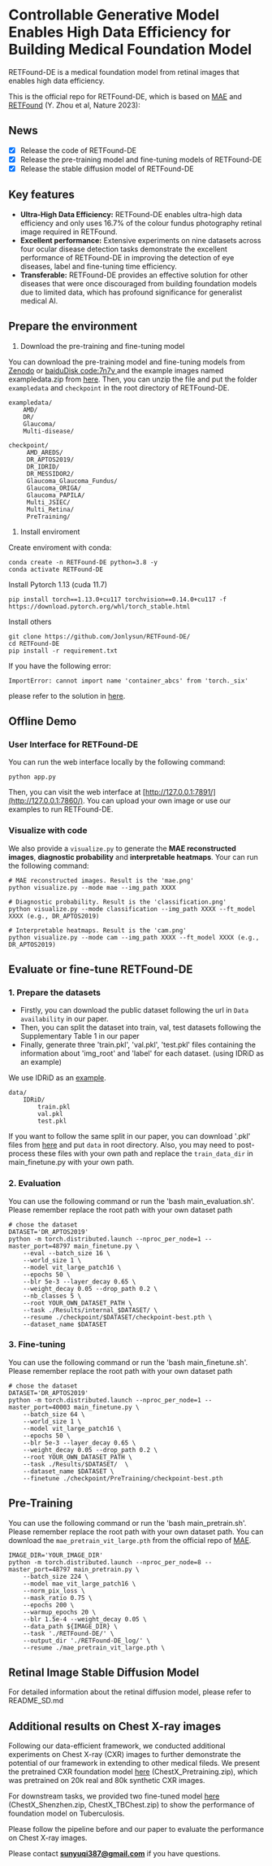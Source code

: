 # Controllable Generative Model Enables High Data Efficiency for Building Medical Foundation Model

RETFound-DE is a medical foundation model from retinal images that enables high data efficiency. 

This is the official repo for RETFound-DE, which is based on [MAE](https://github.com/facebookresearch/mae) and [RETFound](https://github.com/rmaphoh/RETFound_MAE/tree/main) (Y. Zhou et al, Nature 2023):

## News
- [x] Release the code of RETFound-DE
- [x] Release the pre-training model and fine-tuning models of RETFound-DE
- [x] Release the stable diffusion model of RETFound-DE

## Key features

- **Ultra-High Data Efficiency:** RETFound-DE enables ultra-high data efficiency and only uses 16.7% of the colour fundus photography retinal image required in RETFound.
- **Excellent performance:** Extensive experiments on nine datasets across four ocular disease detection tasks demonstrate the excellent performance of RETFound-DE in improving the detection of eye diseases, label and fine-tuning time efficiency.
- **Transferable:** RETFound-DE provides an effective solution for other diseases that were once discouraged from building foundation models due to limited data, which has profound significance for generalist medical AI.

<!-- 
## Online Demo
We provide a live demo for RETFound-DE at [http://fdudml.cn:12001/](http://fdudml.cn:12001/). You can also  employ the following steps to run the demo locally.

![demo](./images/onlinedemo.png) -->

## Prepare the environment

1. Download the pre-training and fine-tuning model

You can download the pre-training model and fine-tuning models from [Zenodo](https://zenodo.org/records/13340936) or [baiduDisk code:7n7v ](https://pan.baidu.com/s/1TBVNlaR9xW_rqA8ZdrRuOg) and the example images named exampledata.zip from [here](https://drive.google.com/file/d/1f1Lmdtf1LELYpKpthEawastSJWXEWIWb/view?usp=drive_link). Then, you can unzip the file and put the folder `exampledata` and `checkpoint` in the root directory of RETFound-DE.
    
```
exampledata/
    AMD/
    DR/
    Glaucoma/
    Multi-disease/

checkpoint/
     AMD_AREDS/
     DR_APTOS2019/
     DR_IDRID/
     DR_MESSIDOR2/
     Glaucoma_Glaucoma_Fundus/
     Glaucoma_ORIGA/
     Glaucoma_PAPILA/
     Multi_JSIEC/
     Multi_Retina/
     PreTraining/
```

1. Install enviroment

Create enviroment with conda:

```
conda create -n RETFound-DE python=3.8 -y
conda activate RETFound-DE
```
Install Pytorch 1.13 (cuda 11.7)
```
pip install torch==1.13.0+cu117 torchvision==0.14.0+cu117 -f https://download.pytorch.org/whl/torch_stable.html
```

Install others
```
git clone https://github.com/Jonlysun/RETFound-DE/
cd RETFound-DE
pip install -r requirement.txt
```
If you have the following error:
```
ImportError: cannot import name 'container_abcs' from 'torch._six' 
```
please refer to the solution in [here](https://github.com/huggingface/pytorch-image-models/issues/420).

## Offline Demo
### User Interface for RETFound-DE

You can run the web interface locally by the following command:
```
python app.py
```

Then, you can visit the web interface at [http://127.0.0.1:7891/](http://127.0.0.1:7860/). You can upload your own image or use our examples to run RETFound-DE.

### Visualize with code
We also provide a `visualize.py` to generate the **MAE reconstructed images**, **diagnostic probability** and **interpretable heatmaps**. Your can run the following command:
```
# MAE reconstructed images. Result is the 'mae.png'
python visualize.py --mode mae --img_path XXXX

# Diagnostic probability. Result is the 'classification.png'
python visualize.py --mode classification --img_path XXXX --ft_model XXXX (e.g., DR_APTOS2019)

# Interpretable heatmaps. Result is the 'cam.png'
python visualize.py --mode cam --img_path XXXX --ft_model XXXX (e.g., DR_APTOS2019)
```

## Evaluate or fine-tune RETFound-DE
### 1. Prepare the datasets
- Firstly, you can download the public dataset following the url in `Data availability` in our paper. 
- Then, you can split the dataset into train, val, test datasets following the Supplementary Table 1 in our paper 
- Finally, generate three 'train.pkl', 'val.pkl', 'test.pkl' files containing the information about 'img_root' and 'label' for each dataset. (using IDRiD as an example)

We use IDRiD as an [example](Example.ipynb). 
```
data/
    IDRiD/
        train.pkl
        val.pkl
        test.pkl
```
If you want to follow the same split in our paper, you can download '.pkl' files from [here](https://drive.google.com/file/d/1lMYGntHw9H9XsPxelfNHTrZG4z5pqKo3/view?usp=drive_link) and put `data` in root directory. Also, you may need to post-process these files with your own path and replace the `train_data_dir` in main_finetune.py with your own path. 

### 2. Evaluation
You can use the following command or run the 'bash main_evaluation.sh'. Please remember replace the root path with your own dataset path
```
# chose the dataset
DATASET='DR_APTOS2019'
python -m torch.distributed.launch --nproc_per_node=1 --master_port=48797 main_finetune.py \
    --eval --batch_size 16 \
    --world_size 1 \
    --model vit_large_patch16 \
    --epochs 50 \
    --blr 5e-3 --layer_decay 0.65 \
    --weight_decay 0.05 --drop_path 0.2 \
    --nb_classes 5 \
    --root YOUR_OWN_DATASET_PATH \
    --task ./Results/internal_$DATASET/ \
    --resume ./checkpoint/$DATASET/checkpoint-best.pth \
    --dataset_name $DATASET
```
### 3. Fine-tuning
You can use the following command or run the 'bash main_finetune.sh'. Please remember replace the root path with your own dataset path
```
# chose the dataset
DATASET='DR_APTOS2019'
python -m torch.distributed.launch --nproc_per_node=1 --master_port=40003 main_finetune.py \
    --batch_size 64 \
    --world_size 1 \
    --model vit_large_patch16 \
    --epochs 50 \
    --blr 5e-3 --layer_decay 0.65 \
    --weight_decay 0.05 --drop_path 0.2 \
    --root YOUR_OWN_DATASET_PATH \
    --task ./Results/$DATASET/  \
    --dataset_name $DATASET \
    --finetune ./checkpoint/PreTraining/checkpoint-best.pth

```

## Pre-Training
You can use the following command or run the 'bash main_pretrain.sh'. Please remember replace the root path with your own dataset path. You can download the `mae_pretrain_vit_large.pth` from the official repo of [MAE](https://github.com/facebookresearch/mae).
```
IMAGE_DIR='YOUR_IMAGE_DIR'
python -m torch.distributed.launch --nproc_per_node=8 --master_port=48797 main_pretrain.py \
    --batch_size 224 \
    --model mae_vit_large_patch16 \
    --norm_pix_loss \
    --mask_ratio 0.75 \
    --epochs 200 \
    --warmup_epochs 20 \
    --blr 1.5e-4 --weight_decay 0.05 \
    --data_path ${IMAGE_DIR} \
    --task './RETFound-DE/' \
    --output_dir './RETFound-DE_log/' \
    --resume ./mae_pretrain_vit_large.pth \
```

## Retinal Image Stable Diffusion Model
For detailed information about the retinal diffusion model, please refer to README_SD.md


## Additional results on Chest X-ray images
Following our data-efficient framework, we conducted additional experiments on Chest X-ray (CXR) images to further demonstrate the potential of our framework in extending to other medical fileds. We present the pretrained CXR foundation model [here](https://zenodo.org/records/13340936) (ChestX_Pretraining.zip), which was pretrained on 20k real and 80k synthetic CXR images. 

For downstream tasks, we provided two fine-tuned model [here](https://zenodo.org/records/13340936) (ChestX_Shenzhen.zip, ChestX_TBChest.zip) to show the performance of foundation model on Tuberculosis.

Please follow the pipeline before and our paper to evaluate the performance on Chest X-ray images.


Please contact 	**sunyuqi387@gmail.com** if you have questions.
